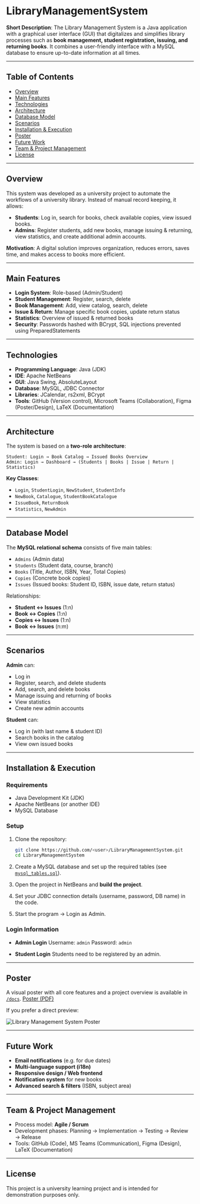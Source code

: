 # LibraryManagementSystem

**Short Description**: The Library Management System is a Java application with a graphical user interface (GUI) that digitalizes and simplifies library processes such as **book management, student registration, issuing, and returning books**. It combines a user-friendly interface with a MySQL database to ensure up-to-date information at all times.

---

## Table of Contents

* [Overview](#overview)
* [Main Features](#main-features)
* [Technologies](#technologies)
* [Architecture](#architecture)
* [Database Model](#database-model)
* [Scenarios](#scenarios)
* [Installation & Execution](#installation--execution)
* [Poster](#poster)
* [Future Work](#future-work)
* [Team & Project Management](#team--project-management)
* [License](#license)

---

## Overview

This system was developed as a university project to automate the workflows of a university library. Instead of manual record keeping, it allows:

* **Students**: Log in, search for books, check available copies, view issued books.
* **Admins**: Register students, add new books, manage issuing & returning, view statistics, and create additional admin accounts.

**Motivation**: A digital solution improves organization, reduces errors, saves time, and makes access to books more efficient.

---

## Main Features

* **Login System**: Role-based (Admin/Student)
* **Student Management**: Register, search, delete
* **Book Management**: Add, view catalog, search, delete
* **Issue & Return**: Manage specific book copies, update return status
* **Statistics**: Overview of issued & returned books
* **Security**: Passwords hashed with BCrypt, SQL injections prevented using PreparedStatements

---

## Technologies

* **Programming Language**: Java (JDK)
* **IDE**: Apache NetBeans
* **GUI**: Java Swing, AbsoluteLayout
* **Database**: MySQL, JDBC Connector
* **Libraries**: JCalendar, rs2xml, BCrypt
* **Tools**: GitHub (Version control), Microsoft Teams (Collaboration), Figma (Poster/Design), LaTeX (Documentation)

---

## Architecture

The system is based on a **two-role architecture**:

```text
Student: Login → Book Catalog → Issued Books Overview
Admin: Login → Dashboard → (Students | Books | Issue | Return | Statistics)
```

**Key Classes**:

* `Login`, `StudentLogin`, `NewStudent`, `StudentInfo`
* `NewBook`, `Catalogue`, `StudentBookCatalogue`
* `IssueBook`, `ReturnBook`
* `Statistics`, `NewAdmin`

---

## Database Model

The **MySQL relational schema** consists of five main tables:

* `Admins` (Admin data)
* `Students` (Student data, course, branch)
* `Books` (Title, Author, ISBN, Year, Total Copies)
* `Copies` (Concrete book copies)
* `Issues` (Issued books: Student ID, ISBN, issue date, return status)

Relationships:

* **Student ↔ Issues** (1\:n)
* **Book ↔ Copies** (1\:n)
* **Copies ↔ Issues** (1\:n)
* **Book ↔ Issues** (n\:m)

---

## Scenarios

**Admin** can:

* Log in
* Register, search, and delete students
* Add, search, and delete books
* Manage issuing and returning of books
* View statistics
* Create new admin accounts

**Student** can:

* Log in (with last name & student ID)
* Search books in the catalog
* View own issued books

---

## Installation & Execution

### Requirements

* Java Development Kit (JDK)
* Apache NetBeans (or another IDE)
* MySQL Database

### Setup

1. Clone the repository:

   ```bash
   git clone https://github.com/<user>/LibraryManagementSystem.git
   cd LibraryManagementSystem
   ```
2. Create a MySQL database and set up the required tables (see [`mysql_tables.sql`](./University-java-project/docs/mysql_tables.sql)).
3. Open the project in NetBeans and **build the project**.
4. Set your JDBC connection details (username, password, DB name) in the code.
5. Start the program → Login as Admin.

### Login Information

* **Admin Login**
  Username: `admin`
  Password: `admin`

* **Student Login**
  Students need to be registered by an admin.

---

## Poster

A visual poster with all core features and a project overview is available in [`/docs`](./University-java-project/docs).
 [Poster (PDF)](./University-java-project/docs/Poster.pdf)

If you prefer a direct preview:

![Library Management System Poster](./University-java-project/docs/poster.png)

---

## Future Work

* **Email notifications** (e.g. for due dates)
* **Multi-language support (i18n)**
* **Responsive design / Web frontend**
* **Notification system** for new books
* **Advanced search & filters** (ISBN, subject area)

---

## Team & Project Management

* Process model: **Agile / Scrum**
* Development phases: Planning → Implementation → Testing → Review → Release
* Tools: GitHub (Code), MS Teams (Communication), Figma (Design), LaTeX (Documentation)

---

## License

This project is a university learning project and is intended for demonstration purposes only.
